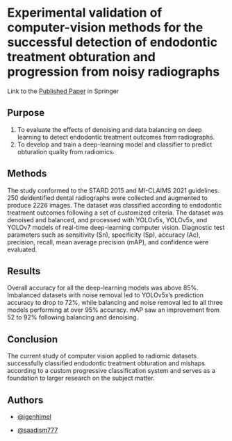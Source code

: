 
# Experimental validation of computer-vision methods for the successful detection of endodontic treatment obturation and progression from noisy radiographs

Link to the [Published Paper](https://link.springer.com/article/10.1007/s11282-023-00685-8) in Springer

## Purpose
1. To evaluate the effects of denoising and data balancing on deep learning to detect endodontic treatment outcomes from radiographs. 
2. To develop and train a deep-learning model and classifier to predict obturation quality from radiomics.

## Methods
The study conformed to the STARD 2015 and MI-CLAIMS 2021 guidelines. 250 deidentified dental radiographs were collected and augmented to produce 2226 images. The dataset was classified according to endodontic treatment outcomes following a set of customized criteria. The dataset was denoised and balanced, and processed with YOLOv5s, YOLOv5x, and YOLOv7 models of real-time deep-learning computer vision. Diagnostic test parameters such as sensitivity (Sn), specificity (Sp), accuracy (Ac), precision, recall, mean average precision (mAP), and confidence were evaluated.

## Results
Overall accuracy for all the deep-learning models was above 85%. Imbalanced datasets with noise removal led to YOLOv5x’s prediction accuracy to drop to 72%, while balancing and noise removal led to all three models performing at over 95% accuracy. mAP saw an improvement from 52 to 92% following balancing and denoising.

## Conclusion
The current study of computer vision applied to radiomic datasets successfully classified endodontic treatment obturation and mishaps according to a custom progressive classification system and serves as a foundation to larger research on the subject matter.



## Authors

- [@igenhimel](https://www.github.com/igenhimel)

- [@saadism777](https://www.github.com/saadism777)

